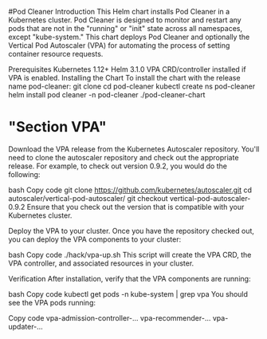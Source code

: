 #Pod Cleaner
Introduction
This Helm chart installs Pod Cleaner in a Kubernetes cluster. Pod Cleaner is designed to monitor and restart any pods that are not in the "running" or "init" state across all namespaces, except "kube-system." This chart deploys Pod Cleaner and optionally the Vertical Pod Autoscaler (VPA) for automating the process of setting container resource requests.

Prerequisites
Kubernetes 1.12+
Helm 3.1.0
VPA CRD/controller installed if VPA is enabled.
Installing the Chart
To install the chart with the release name pod-cleaner:
git clone <this repo>
cd pod-cleaner
kubectl create ns pod-cleaner
helm install pod cleaner -n pod-cleaner ./pod-cleaner-chart


# "Section VPA"

Download the VPA release from the Kubernetes Autoscaler repository.
You'll need to clone the autoscaler repository and check out the appropriate release. For example, to check out version 0.9.2, you would do the following:

bash
Copy code
git clone https://github.com/kubernetes/autoscaler.git
cd autoscaler/vertical-pod-autoscaler/
git checkout vertical-pod-autoscaler-0.9.2
Ensure that you check out the version that is compatible with your Kubernetes cluster.

Deploy the VPA to your cluster.
Once you have the repository checked out, you can deploy the VPA components to your cluster:

bash
Copy code
./hack/vpa-up.sh
This script will create the VPA CRD, the VPA controller, and associated resources in your cluster.

Verification
After installation, verify that the VPA components are running:

bash
Copy code
kubectl get pods -n kube-system | grep vpa
You should see the VPA pods running:

Copy code
vpa-admission-controller-...
vpa-recommender-...
vpa-updater-...

